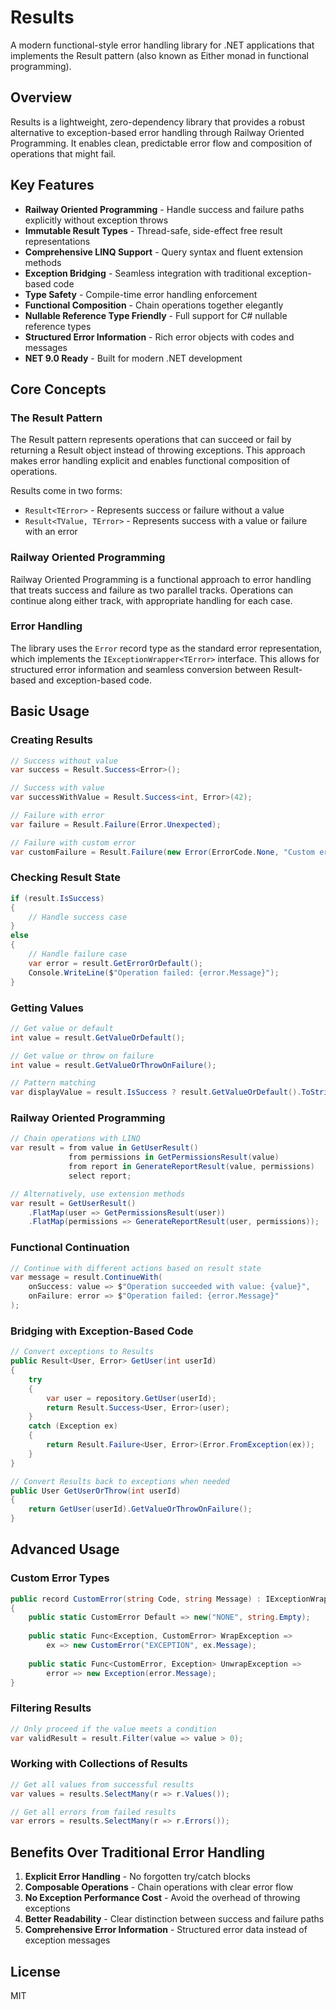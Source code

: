 # Results

A modern functional-style error handling library for .NET applications that implements the Result pattern (also known as Either monad in functional programming).

## Overview

Results is a lightweight, zero-dependency library that provides a robust alternative to exception-based error handling through Railway Oriented Programming. It enables clean, predictable error flow and composition of operations that might fail.

## Key Features

- **Railway Oriented Programming** - Handle success and failure paths explicitly without exception throws
- **Immutable Result Types** - Thread-safe, side-effect free result representations
- **Comprehensive LINQ Support** - Query syntax and fluent extension methods
- **Exception Bridging** - Seamless integration with traditional exception-based code
- **Type Safety** - Compile-time error handling enforcement
- **Functional Composition** - Chain operations together elegantly
- **Nullable Reference Type Friendly** - Full support for C# nullable reference types
- **Structured Error Information** - Rich error objects with codes and messages
- **NET 9.0 Ready** - Built for modern .NET development

## Core Concepts

### The Result Pattern

The Result pattern represents operations that can succeed or fail by returning a Result object instead of throwing exceptions. This approach makes error handling explicit and enables functional composition of operations.

Results come in two forms:
- `Result<TError>` - Represents success or failure without a value
- `Result<TValue, TError>` - Represents success with a value or failure with an error

### Railway Oriented Programming

Railway Oriented Programming is a functional approach to error handling that treats success and failure as two parallel tracks. Operations can continue along either track, with appropriate handling for each case.

### Error Handling

The library uses the `Error` record type as the standard error representation, which implements the `IExceptionWrapper<TError>` interface. This allows for structured error information and seamless conversion between Result-based and exception-based code.

## Basic Usage

### Creating Results

```csharp
// Success without value
var success = Result.Success<Error>();

// Success with value
var successWithValue = Result.Success<int, Error>(42);

// Failure with error
var failure = Result.Failure(Error.Unexpected);

// Failure with custom error
var customFailure = Result.Failure(new Error(ErrorCode.None, "Custom error message"));
```

### Checking Result State

```csharp
if (result.IsSuccess)
{
    // Handle success case
}
else
{
    // Handle failure case
    var error = result.GetErrorOrDefault();
    Console.WriteLine($"Operation failed: {error.Message}");
}
```

### Getting Values

```csharp
// Get value or default
int value = result.GetValueOrDefault();

// Get value or throw on failure
int value = result.GetValueOrThrowOnFailure();

// Pattern matching
var displayValue = result.IsSuccess ? result.GetValueOrDefault().ToString() : "No value";
```

### Railway Oriented Programming

```csharp
// Chain operations with LINQ
var result = from value in GetUserResult()
             from permissions in GetPermissionsResult(value)
             from report in GenerateReportResult(value, permissions)
             select report;

// Alternatively, use extension methods
var result = GetUserResult()
    .FlatMap(user => GetPermissionsResult(user))
    .FlatMap(permissions => GenerateReportResult(user, permissions));
```

### Functional Continuation

```csharp
// Continue with different actions based on result state
var message = result.ContinueWith(
    onSuccess: value => $"Operation succeeded with value: {value}",
    onFailure: error => $"Operation failed: {error.Message}"
);
```

### Bridging with Exception-Based Code

```csharp
// Convert exceptions to Results
public Result<User, Error> GetUser(int userId)
{
    try
    {
        var user = repository.GetUser(userId);
        return Result.Success<User, Error>(user);
    }
    catch (Exception ex)
    {
        return Result.Failure<User, Error>(Error.FromException(ex));
    }
}

// Convert Results back to exceptions when needed
public User GetUserOrThrow(int userId)
{
    return GetUser(userId).GetValueOrThrowOnFailure();
}
```

## Advanced Usage

### Custom Error Types

```csharp
public record CustomError(string Code, string Message) : IExceptionWrapper<CustomError>
{
    public static CustomError Default => new("NONE", string.Empty);
    
    public static Func<Exception, CustomError> WrapException => 
        ex => new CustomError("EXCEPTION", ex.Message);
    
    public static Func<CustomError, Exception> UnwrapException => 
        error => new Exception(error.Message);
}
```

### Filtering Results

```csharp
// Only proceed if the value meets a condition
var validResult = result.Filter(value => value > 0);
```

### Working with Collections of Results

```csharp
// Get all values from successful results
var values = results.SelectMany(r => r.Values());

// Get all errors from failed results
var errors = results.SelectMany(r => r.Errors());
```

## Benefits Over Traditional Error Handling

1. **Explicit Error Handling** - No forgotten try/catch blocks
2. **Composable Operations** - Chain operations with clear error flow
3. **No Exception Performance Cost** - Avoid the overhead of throwing exceptions
4. **Better Readability** - Clear distinction between success and failure paths
5. **Comprehensive Error Information** - Structured error data instead of exception messages

## License

MIT
